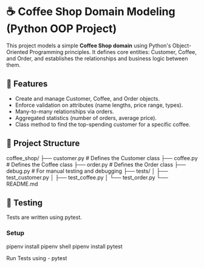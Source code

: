 # ☕ Coffee Shop Domain Modeling (Python OOP Project)

This project models a simple **Coffee Shop domain** using Python's Object-Oriented Programming principles. It defines core entities: Customer, Coffee, and Order, and establishes the relationships and business logic between them.

## 🚀 Features

- Create and manage Customer, Coffee, and Order objects.
- Enforce validation on attributes (name lengths, price range, types).
- Many-to-many relationships via orders.
- Aggregated statistics (number of orders, average price).
- Class method to find the top-spending customer for a specific coffee.

## 🧱 Project Structure

coffee_shop/
├── customer.py # Defines the Customer class
├── coffee.py # Defines the Coffee class
├── order.py # Defines the Order class
├── debug.py # For manual testing and debugging
├── tests/
│ ├── test_customer.py
│ ├── test_coffee.py
│ └── test_order.py
└── README.md 


## 🧪 Testing

Tests are written using pytest.

### Setup

pipenv install
pipenv shell
pipenv install pytest

Run Tests using - pytest
